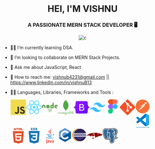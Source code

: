    <h1 align="center">HEI, I'M VISHNU </h1>
 
   <h3 align="center">A PASSIONATE MERN STACK DEVELOPER 🖥️</h3>
     
 <p align="center"><img src="https://github.com/vishnuB13/vishnuB13/assets/134381812/b64df244-b919-4de2-87a0-3fff44e36957" alt="c" /></p>
 
- 👨‍🎓 I’m currently learning DSA.

  
- 👯 I’m looking to collaborate on MERN Stack Projects.

  
- 🥇 Ask me about JavaScript, React

  
- 📵 How to reach me: vishnub4231@gmail.com || https://www.linkedin.com/in/vishnuB13

  
- 🙇‍♂ Languages, Libraries, Frameworks and Tools :
  
   <div>
    <img align="left" src="https://github.com/devicons/devicon/blob/master/icons/javascript/javascript-original.svg" title="JavaScript" alt="JavaScript" width="50" height="50"/> 
   <img align="left" src="https://github.com/devicons/devicon/blob/master/icons/react/react-original.svg" title="React" alt="React" width="50" height="50"/> 
   <img align="left" src="https://github.com/devicons/devicon/blob/master/icons/nodejs/nodejs-plain-wordmark.svg" title="NodeJS" alt="NodeJS" width="50" height="50"/>
   <img align="left" src="https://github.com/devicons/devicon/blob/master/icons/mongodb/mongodb-plain-wordmark.svg" title="MongoDB" alt="MongoDB" width="50" height="50"/>   
   <img align="left" src="https://github.com/devicons/devicon/blob/master/icons/bootstrap/bootstrap-original.svg" title="Bootstrap" alt="Bootstrap" width="50" height="50"/> 
   <img align="left" src="https://github.com/devicons/devicon/blob/master/icons/tailwindcss/tailwindcss-original.svg" title="Tailwind" alt="Tailwind" width="50" height="50"/>  
   <img align="left" src="https://github.com/devicons/devicon/blob/master/icons/figma/figma-original.svg" title="Figma" alt="Figma" width="45" height="45"/> 
   <img align="left" src="https://github.com/devicons/devicon/blob/master/icons/git/git-original.svg" title="Git" alt="Git" width="50" height="50"/>
   <img align="left" src="https://github.com/devicons/devicon/blob/master/icons/postman/postman-original.svg" title="Postman" alt="Postman" width="45" height="45"/>  
   <img align="left" src="https://github.com/devicons/devicon/blob/master/icons/vscode/vscode-original-wordmark.svg" title="VScode" alt="VScode" width="45" height="45"/>
   <img align="left" src="https://github.com/devicons/devicon/blob/master/icons/html5/html5-plain-wordmark.svg" title="HTML" alt="HTML" width="50" height="50"/> 
   <img align="left" src="https://github.com/devicons/devicon/blob/master/icons/css3/css3-plain-wordmark.svg" title="CSS" alt="CSS" width="50" height="50"/>
   <img align="left" src="https://github.com/devicons/devicon/blob/master/icons/java/java-original-wordmark.svg" title="Java" alt="Java" width="50" height="50"/>
   <img align="left" src="https://github.com/devicons/devicon/blob/master/icons/c/c-original.svg" title="C" alt="C" width="45" height="45"/>
   <img align="left" src="https://github.com/devicons/devicon/blob/master/icons/eclipse/eclipse-original.svg" title="Eclipse" alt="Eclipse" width="45" height="45"/>
   <img align="left" src="https://github.com/devicons/devicon/blob/master/icons/mongoose/mongoose-original.svg" title="Mongoose" alt="Mongoose" width="50" height="50"/>
   <img align="left" src="https://github.com/devicons/devicon/blob/master/icons/postgresql/postgresql-original.svg" title="Mongoose" alt="Mongoose" width="50" height="50"/>



</div>
